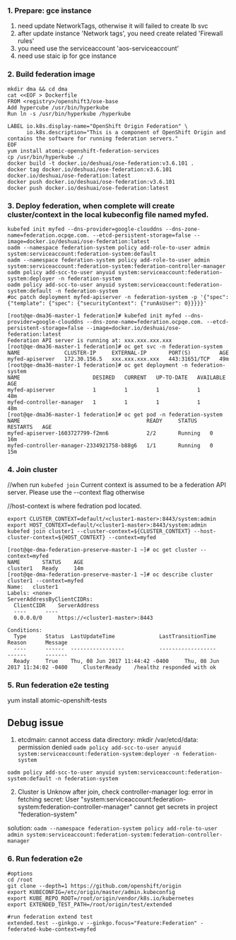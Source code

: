 ### 1. Prepare: gce instance
1) need update NetworkTags, otherwise it will failed to create lb svc
2) after update instance 'Network tags', you need create related 'Firewall rules'
3) you need use the serviceaccount 'aos-serviceaccount'
4) need use staic ip for gce instance

### 2. Build federation image
```
mkdir dma && cd dma
cat <<EOF > Dockerfile 
FROM <registry>/openshift3/ose-base
Add hypercube /usr/bin/hyperkube
Run ln -s /usr/bin/hyperkube /hyperkube

LABEL io.k8s.display-name="OpenShift Origin Federation" \
      io.k8s.description="This is a component of OpenShift Origin and contains the software for running federation servers."
EOF
yum install atomic-openshift-federation-services
cp /usr/bin/hyperkube ./
docker build -t docker.io/deshuai/ose-federation:v3.6.101 .
docker tag docker.io/deshuai/ose-federation:v3.6.101 docker.io/deshuai/ose-federation:latest
docker push docker.io/deshuai/ose-federation:v3.6.101
docker push docker.io/deshuai/ose-federation:latest
```

### 3. Deploy federation, when complete will create cluster/context in the local kubeconfig file named myfed.
```/bin/bash
kubefed init myfed --dns-provider=google-clouddns --dns-zone-name=federation.ocpqe.com. --etcd-persistent-storage=false --image=docker.io/deshuai/ose-federation:latest
oadm --namespace federation-system policy add-role-to-user admin system:serviceaccount:federation-system:default
oadm --namespace federation-system policy add-role-to-user admin system:serviceaccount:federation-system:federation-controller-manager
oadm policy add-scc-to-user anyuid system:serviceaccount:federation-system:deployer -n federation-system
oadm policy add-scc-to-user anyuid system:serviceaccount:federation-system:default -n federation-system
#oc patch deployment myfed-apiserver -n federation-system -p '{"spec": {"template": {"spec": {"securityContext": {"runAsUser": 0}}}}}'
```

```/bin/bash
[root@qe-dma36-master-1 federation]# kubefed init myfed --dns-provider=google-clouddns --dns-zone-name=federation.ocpqe.com. --etcd-persistent-storage=false --image=docker.io/deshuai/ose-federation:latest
Federation API server is running at: xxx.xxx.xxx.xxx
[root@qe-dma36-master-1 federation]# oc get svc -n federation-system
NAME              CLUSTER-IP     EXTERNAL-IP       PORT(S)         AGE
myfed-apiserver   172.30.156.5   xxx.xxx.xxx.xxx   443:31651/TCP   49m
[root@qe-dma36-master-1 federation]# oc get deployment -n federation-system
NAME                       DESIRED   CURRENT   UP-TO-DATE   AVAILABLE   AGE
myfed-apiserver            1         1         1            1           48m
myfed-controller-manager   1         1         1            1           48m
[root@qe-dma36-master-1 federation]# oc get pod -n federation-system
NAME                                        READY     STATUS    RESTARTS   AGE
myfed-apiserver-1603727799-f2mn6            2/2       Running   0          16m
myfed-controller-manager-2334921758-b88g6   1/1       Running   0          15m
```

### 4. Join cluster
//when run `kubefed join` Current context is assumed to be a federation API server. Please use the --context flag otherwise

//host-context is where fedration pod located.
```
export CLUSTER_CONTEXT=default/<cluster1-master>:8443/system:admin
export HOST_CONTEXT=default/<cluster1-master>:8443/system:admin
kubefed join cluster1 --cluster-context=${CLUSTER_CONTEXT} --host-cluster-context=${HOST_CONTEXT} --context=myfed
```

```/bin/bash
[root@qe-dma-federation-preserve-master-1 ~]# oc get cluster --context=myfed
NAME       STATUS    AGE
cluster1   Ready     14m
[root@qe-dma-federation-preserve-master-1 ~]# oc describe cluster cluster1 --context=myfed
Name:	cluster1
Labels:	<none>
ServerAddressByClientCIDRs:
  ClientCIDR	ServerAddress
  ----		----
  0.0.0.0/0 	https://<cluster1-master>:8443

Conditions:
  Type		Status	LastUpdateTime				LastTransitionTime			Reason		Message
  ----		------	-----------------			------------------			------		-------
  Ready 	True 	Thu, 08 Jun 2017 11:44:42 -0400 	Thu, 08 Jun 2017 11:34:02 -0400 	ClusterReady 	/healthz responded with ok
```

### 5. Run federation e2e testing
yum install atomic-openshift-tests

## Debug issue
1) etcdmain: cannot access data directory: mkdir /var/etcd/data: permission denied
`oadm policy add-scc-to-user anyuid system:serviceaccount:federation-system:deployer -n federation-system`

`oadm policy add-scc-to-user anyuid system:serviceaccount:federation-system:default -n federation-system`

2) Cluster is Unknow after join, check controller-manager log: error in fetching secret: 
User "system:serviceaccount:federation-system:federation-controller-manager" cannot get secrets in project "federation-system"

solution: `oadm --namespace federation-system policy add-role-to-user admin system:serviceaccount:federation-system:federation-controller-manager`

### 6. Run federation e2e
```
#options
cd /root
git clone --depth=1 https://github.com/openshift/origin
export KUBECONFIG=/etc/origin/master/admin.kubeconfig
export KUBE_REPO_ROOT=/root/origin/vendor/k8s.io/kubernetes
export EXTENDED_TEST_PATH=/root/origin/test/extended
```
```
#run federation extend test
extended.test --ginkgo.v --ginkgo.focus="Feature:Federation" -federated-kube-context=myfed
```
